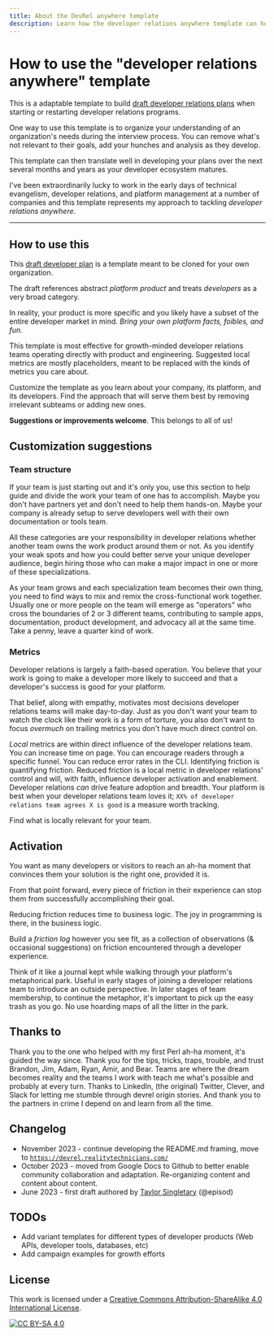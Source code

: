 ```yaml
---
title: About the DevRel anywhere template
description: Learn how the developer relations anywhere template can help start or restart a devrel function.
---
```


# How to use the "developer relations anywhere" template

This is a adaptable template to build [draft developer relations plans](template.md) when starting or restarting developer relations programs.

One way to use this template is to organize your understanding of an organization's needs during the interview process. You can remove what's not relevant to their goals, add your hunches and analysis as they develop.

This template can then translate well in developing your plans over the next several months and years as your developer ecosystem matures.

I've been extraordinarily lucky to work in the early days of technical evangelism, developer relations, and platform management at a number of companies and this template represents my approach to tackling _developer relations anywhere_.

---

## How to use this

This [draft developer plan](template.md) is a template meant to be cloned for your own organization. 

The draft references abstract _platform product_ and treats _developers_ as a very broad category. 

In reality, your product is more specific and you likely have a subset of the entire developer market in mind. _Bring your own platform facts, foibles, and fun._

This template is most effective for growth-minded developer relations teams operating directly with product and engineering. Suggested local metrics are mostly placeholders, meant to be replaced with the kinds of metrics you care about.

Customize the template as you learn about your company, its platform, and its developers. Find the approach that will serve them best by removing irrelevant subteams or adding new ones.

**Suggestions or improvements welcome**. This belongs to all of us!

## Customization suggestions

### Team structure

If your team is just starting out and it's only you, use this section to help guide and divide the work your team of one has to accomplish. Maybe you don't have partners yet and don't need to help them hands-on. Maybe your company is already setup to serve developers well with their own documentation or tools team.

All these categories are your responsibility in developer relations whether another team owns the work product around them or not. As you identify your weak spots and how you could better serve your unique developer audience, begin hiring those who can make a major impact in one or more of these specializations.

As your team grows and each specialization team becomes their own thing, you need to find ways to mix and remix the cross-functional work together. Usually one or more people on the team will emerge as "operators" who cross the boundaries of 2 or 3 different teams, contributing to sample apps, documentation, product development, and advocacy all at the same time. Take a penny, leave a quarter kind of work.

### Metrics

Developer relations is largely a faith-based operation. You believe that your work is going to make a developer more likely to succeed and that a developer's success is good for your platform.

That belief, along with empathy, motivates most decisions developer relations teams will make day-to-day. Just as you don't want your team to watch the clock like their work is a form of torture, you also don't want to focus _overmuch_ on trailing metrics you don't have much direct control on.

_Local_ metrics are within direct influence of the developer relations team. You can increase time on page. You can encourage readers through a specific funnel. You can reduce error rates in the CLI. Identifying friction is quantifying friction. Reduced friction is a local metric in developer relations' control and will, with faith, influence developer activation and enablement. Developer relations _can_ drive feature adoption and breadth. Your platform is best when your developer relations team loves it; `XX% of developer relations team agrees X is good` is a measure worth tracking.

Find what is locally relevant for your team.

## Activation

You want as many developers or visitors to reach an ah-ha moment that convinces them your solution is the right one, provided it is.

From that point forward, every piece of friction in their experience can stop them from successfully accomplishing their goal.

Reducing friction reduces time to business logic. The joy in programming is there, in the business logic.

Build a _friction log_ however you see fit, as a collection of observations (& occasional suggestions) on friction encountered through a developer experience.

Think of it like a journal kept while walking through your platform's metaphorical park. Useful in early stages of joining a developer relations team to introduce an outside perspective. In later stages of team membership, to continue the metaphor, it's important to pick up the easy trash as you go. No use hoarding maps of all the litter in the park.

## Thanks to

Thank you to the one who helped with my first Perl ah-ha moment, it's guided the way since. Thank you for the tips, tricks, traps, trouble, and trust Brandon, Jim, Adam, Ryan, Amir, and Bear. Teams are where the dream becomes reality and the teams I work with teach me what's possible and probably at every turn. Thanks to LinkedIn, (the original) Twitter, Clever, and Slack for letting me stumble through devrel origin stories. And thank you to the partners in crime I depend on and learn from all the time.

## Changelog

* November 2023 - continue developing the README.md framing, move to [`https://devrel.realitytechnicians.com/`](https://devrel.realitytechnicians.com/)
* October 2023 - moved from Google Docs to Github to better enable community collaboration and adaptation. Re-organizing content and content about content.
* June 2023 - first draft authored by [Taylor Singletary](https://www.realitytechnicians.com) (@episod)

## TODOs

* Add variant templates for different types of developer products (Web APIs, developer tools, databases, etc)
* Add campaign examples for growth efforts

## License

This work is licensed under a
[Creative Commons Attribution-ShareAlike 4.0 International License][cc-by-sa].

[![CC BY-SA 4.0][cc-by-sa-image]][cc-by-sa]

[cc-by-sa]: http://creativecommons.org/licenses/by-sa/4.0/
[cc-by-sa-image]: https://licensebuttons.net/l/by-sa/4.0/88x31.png
[cc-by-sa-shield]: https://img.shields.io/badge/License-CC%20BY--SA%204.0-lightgrey.svg
